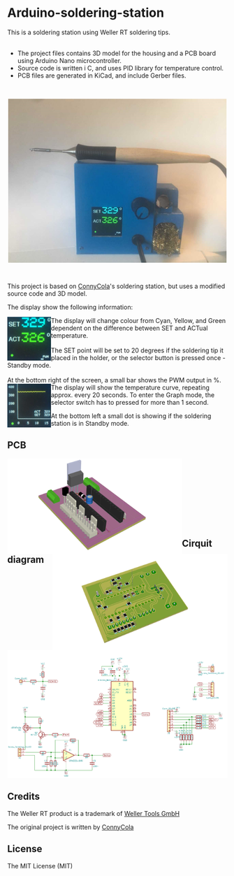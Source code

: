 # Arduino-soldering-station
This is a soldering station using Weller RT soldering tips. <br/><br/>
- The project files contains 3D model for the housing and a PCB board using Arduino Nano microcontroller.<br/>
- Source code is written i C, and uses PID library for temperature control.<br/>
- PCB files are generated in KiCad, and include Gerber files.<br/>
<br/>

<p align="center">
  <img align="center" width="500" src="Soldering%20Station.png">
</p>

<br/>

This project is based on [ConnyCola](https://github.com/ConnyCola/SolderingStation/tree/master/3D)'s soldering station, but uses a modified source code and 3D model.

The display show the following information:

<img align="left" width="100" height="100" src="SET_ST.png">
The display will change colour from Cyan, Yellow, and Green dependent on the difference between SET and ACTual temperature. 
<br/>
<br/>
The SET point will be set to 20 degrees if the soldering tip it placed in the holder, or the selector button is pressed once - Standby mode.<br/><br/>
At the bottom right of the screen, a small bar shows the PWM output in %. 
<br/>


<img align="left" width="100" height="100" src="Grapth_ST.png">
The display will show the temperature curve, repeating approx. every 20 seconds. To enter the Graph mode, the selector switch has to pressed for more than 1 second.

At the bottom left a small dot is showing if the soldering station is in Standby mode.

## PCB

<img align="left" width="400" src="SolderPCBtop.png">
<img align="right" width="400" src="SolderPCBbottom.png">
<br/><br/><br/><br/><br/><br/><br/><br/><br/>

## Cirquit diagram

<img align="center" width="700" src="Cirquit%20diagram.png">

## Credits

The Weller RT product is a trademark of [Weller Tools GmbH](https://www.weller-tools.com/index.html)

The original project is written by [ConnyCola](https://github.com/ConnyCola/SolderingStation/tree/master/3D)

## License

The MIT License (MIT)
